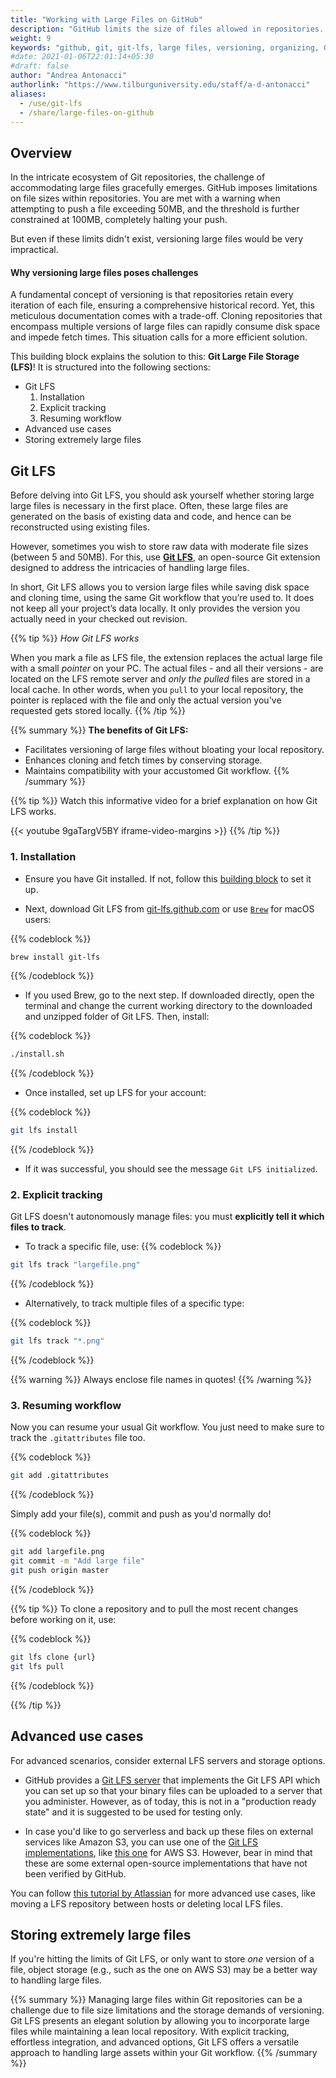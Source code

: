 ```yaml
---
title: "Working with Large Files on GitHub"
description: "GitHub limits the size of files allowed in repositories. Use Git LFS and upload large files to GitHub. Follow how to install, set up, and use Git LFS."
weight: 9
keywords: "github, git, git-lfs, large files, versioning, organizing, Git LFS, install, large, file, storage"
#date: 2021-01-06T22:01:14+05:30
#draft: false
author: "Andrea Antonacci"
authorlink: "https://www.tilburguniversity.edu/staff/a-d-antonacci"
aliases:
  - /use/git-lfs
  - /share/large-files-on-github
---
```


## Overview

In the intricate ecosystem of Git repositories, the challenge of accommodating large files gracefully emerges. GitHub imposes limitations on file sizes within repositories. You are met with a warning when attempting to push a file exceeding 50MB, and the threshold is further constrained at 100MB, completely halting your push.

But even if these limits didn't exist, versioning large files would be very impractical. 

#### Why versioning large files poses challenges

A fundamental concept of versioning is that repositories retain every iteration of each file, ensuring a comprehensive historical record. Yet, this meticulous documentation comes with a trade-off. Cloning repositories that encompass multiple versions of large files can rapidly consume disk space and impede fetch times. This situation calls for a more efficient solution.

This building block explains the solution to this: **Git Large File Storage (LFS)**! It is structured into the following sections:
- Git LFS
  1. Installation
  2. Explicit tracking
  3. Resuming workflow
- Advanced use cases
- Storing extremely large files

## Git LFS

Before delving into Git LFS, you should ask yourself whether storing large large files is necessary in the first place. Often, these large files are generated on the basis of existing data and code, and hence can be reconstructed using existing files.

However, sometimes you wish to store raw data with moderate file sizes (between 5 and 50MB). For this, use **[Git LFS](https://git-lfs.github.com)**, an open-source Git extension designed to address the intricacies of handling large files. 

In short, Git LFS allows you to version large files while saving disk space and cloning time, using the same Git workflow that you’re used to. It does not keep all your project’s data locally. It only provides the version you actually need in your checked out revision.

{{% tip %}}
*How Git LFS works*

When you mark a file as LFS file, the extension replaces the actual large file with a small *pointer* on your PC. The actual files - and all their versions - are located on the LFS remote server and *only the pulled* files are stored in a local cache. In other words, when you `pull` to your local repository, the pointer is replaced with the file and only the actual version you've requested gets stored locally.
{{% /tip %}}


{{% summary %}}
**The benefits of Git LFS:**

- Facilitates versioning of large files without bloating your local repository.
- Enhances cloning and fetch times by conserving storage.
- Maintains compatibility with your accustomed Git workflow.
{{% /summary %}}


{{% tip %}}
Watch this informative video for a brief explanation on how Git LFS works.

{{< youtube 9gaTargV5BY iframe-video-margins >}}
{{% /tip %}}


### 1. Installation 

- Ensure you have Git installed. If not, follow this [building block](/building-blocks/configure-your-computer/statistics-and-computation/git/) to set it up. 

- Next, download Git LFS from [git-lfs.github.com](https://git-lfs.github.com) or use [`Brew`](/building-blocks/configure-your-computer/automation-and-workflows/commandline/#mac-users) for macOS users:

{{% codeblock %}}
```bash
brew install git-lfs
```
{{% /codeblock %}}

- If you used Brew, go to the next step. If downloaded directly, open the terminal and change the current working directory to the downloaded and unzipped folder of Git LFS. Then, install:

{{% codeblock %}}
``` bash
./install.sh
```
{{% /codeblock %}}

- Once installed, set up LFS for your account:

{{% codeblock %}}
``` bash
git lfs install
```
{{% /codeblock %}}

- If it was successful, you should see the message ```Git LFS initialized```.

### 2. Explicit tracking

Git LFS doesn't autonomously manage files: you must **explicitly tell it which files to track**.

- To track a specific file, use:
{{% codeblock %}}
``` bash
git lfs track "largefile.png"
```
{{% /codeblock %}}

- Alternatively, to track multiple files of a specific type: 

{{% codeblock %}}
``` bash
git lfs track "*.png"
```
{{% /codeblock %}}

{{% warning %}}
Always enclose file names in quotes!
{{% /warning %}}

### 3. Resuming workflow

Now you can resume your usual Git workflow. You just need to make sure to track the `.gitattributes` file too.

{{% codeblock %}}
``` bash
git add .gitattributes
```
{{% /codeblock %}}

Simply add your file(s), commit and push as you'd normally do!

{{% codeblock %}}
``` bash
git add largefile.png
git commit -m "Add large file"
git push origin master
```
{{% /codeblock %}}


{{% tip %}}
To clone a repository and to pull the most recent changes before working on it, use:

{{% codeblock %}}
``` bash
git lfs clone {url}
git lfs pull
```
{{% /codeblock %}}

{{% /tip %}}

## Advanced use cases

For advanced scenarios, consider external LFS servers and storage options. 

- GitHub provides a [Git LFS server](https://github.com/git-lfs/lfs-test-server) that implements the Git LFS API which you can set up so that your binary files can be uploaded to a server that you administer. However, as of today, this is not in a "production ready state" and it is suggested to be used for testing only.

- In case you'd like to go serverless and back up these files on external services like Amazon S3, you can use one of the [Git LFS implementations](https://github.com/git-lfs/git-lfs/wiki/Implementations), like [this one](https://github.com/meltingice/git-lfs-s3) for AWS S3. However, bear in mind that these are some external open-source implementations that have not been verified by GitHub.

You can follow [this tutorial by Atlassian](https://www.atlassian.com/git/tutorials/git-lfs) for more advanced use cases, like moving a LFS repository between hosts or deleting local LFS files.


## Storing extremely large files

If you're hitting the limits of Git LFS, or only want to store *one* version of a file, object storage (e.g., such as the one on AWS S3) may be a better way to handling large files.

{{% summary %}}
Managing large files within Git repositories can be a challenge due to file size limitations and the storage demands of versioning. Git LFS presents an elegant solution by allowing you to incorporate large files while maintaining a lean local repository. With explicit tracking, effortless integration, and advanced options, Git LFS offers a versatile approach to handling large assets within your Git workflow.
{{% /summary %}}


